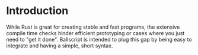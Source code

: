 # Introduction

While Rust is great for creating stable and fast programs, the extensive
compile time checks hinder efficient prototyping or cases where you just
need to "get it done". Ballscript is intended to plug this gap by being
easy to integrate and having a simple, short syntax.
